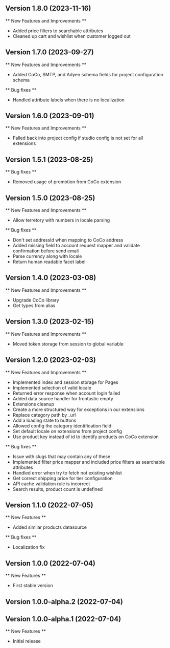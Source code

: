 
## Version 1.8.0 (2023-11-16)

** New Features and Improvements **

- Added price filters to searchable attributes
- Cleaned up cart and wishlist when customer logged out

## Version 1.7.0 (2023-09-27)

** New Features and Improvements **

- Added CoCo, SMTP, and Adyen schema fields for project configuration schema 

** Bug fixes **

- Handled attribute labels when there is no localization

## Version 1.6.0 (2023-09-01)

** New Features and Improvements **

- Falled back into project config if studio config is not set for all extensions

## Version 1.5.1 (2023-08-25)

** Bug fixes **

- Removed usage of promotion from CoCo extension

## Version 1.5.0 (2023-08-25)

** New Features and Improvements **

- Allow terretory with numbers in locale parsing

** Bug fixes **

- Don't set addressId when mapping to CoCo address
- Added missing field to account request mapper and validate confirmation before send email
- Parse currency along with locale
- Return human readable facet label

## Version 1.4.0 (2023-03-08)

** New Features and Improvements **
- Upgrade CoCo library
- Get types from alias

## Version 1.3.0 (2023-02-15)

** New Features and Improvements **

- Moved token storage from session to global variable

## Version 1.2.0 (2023-02-03)

** New Features and Improvements **

- Implemented index and session storage for Pages
- Implemented selection of valid locale
- Returned error response when account login failed
- Added data source handler for frontastic empty
- Extensions cleanup
- Create a more structured way for exceptions in our extensions
- Replace category path by _url
- Add a loading state to buttons
- Allowed config the category identification field
- Set default locale on extensions from project config
- Use product key instead of id to identify products on CoCo extension

** Bug fixes **

- Issue with slugs that may contain any of these
- Implemented filter price mapper and included price filters as searchable attributes
- Handled error when try to fetch not existing wishlist
- Get correct shipping price for tier configuration
- API cache validation rule is incorrect
- Search results, product count is undefined

## Version 1.1.0 (2022-07-05)

** New Features **

- Added similar products datasource

** Bug fixes **

- Localization fix

## Version 1.0.0 (2022-07-04)

** New Features **

- First stable version

## Version 1.0.0-alpha.2 (2022-07-04)

## Version 1.0.0-alpha.1 (2022-07-04)

** New Features **

- Initial release
